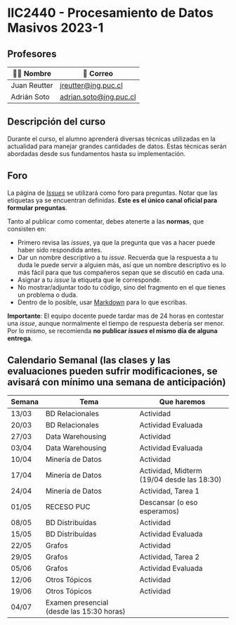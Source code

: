 # IIC2440 - Procesamiento de Datos Masivos 2023-1

## Profesores

| 👨‍🏫 Nombre | 📧 Correo |
|---|---|
| Juan Reutter | jreutter@ing.puc.cl |
| Adrián Soto | adrian.soto@ing.puc.cl |


## Descripción del curso

Durante el curso, el alumno aprenderá diversas técnicas utilizadas en la actualidad para manejar grandes cantidades de datos. Estas técnicas serán abordadas desde sus fundamentos hasta su implementación.

## Foro

La página de [_Issues_](https://github.com/ING559/Syllabus-2020-2/issues) se utilizará como foro para preguntas. Notar que las etiquetas ya se encuentran definidas. **Este es el único canal oficial para formular preguntas**.

Tanto al publicar como comentar, debes atenerte a las **normas**, que consisten en:

- Primero revisa las _issues_, ya que la pregunta que vas a hacer puede haber sido respondida antes.
- Dar un nombre descriptivo a tu _issue_. Recuerda que la respuesta a tu duda le puede servir a alguien más, así que un nombre descriptivo es lo más fácil para que tus compañeros sepan que se discutió en cada una.
- Asignar a tu _issue_ la etiqueta que le corresponde.
- No mostrar/adjuntar todo tu código, sino del fragmento en el que tienes un problema o duda.
- Dentro de lo posible, usar [Markdown](https://docs.github.com/en/free-pro-team@latest/github/writing-on-github/basic-writing-and-formatting-syntax) para lo que escribas.

**Importante**: El equipo docente puede tardar mas de 24 horas en contestar una _issue_, aunque normalmente el tiempo de respuesta debería ser menor. Por lo mismo, se recomienda **no publicar _issues_ el mismo día de alguna entrega**.

## Calendario Semanal (las clases y las evaluaciones pueden sufrir modificaciones, se avisará con mínimo una semana de anticipación)

| Semana | Tema | Que haremos |
|---|---|---|
|13/03| BD Relacionales | Actividad |
|20/03| BD Relacionales | Actividad Evaluada |
|27/03| Data Warehousing | Actividad |
|03/04| Data Warehousing | Actividad Evaluada |
|10/04| Minería de Datos | Actividad |
|17/04| Minería de Datos | Actividad, Midterm (19/04 desde las 18:30) |
|24/04| Minería de Datos | Actividad, Tarea 1 |
|01/05| RECESO PUC | Descansar (o eso esperamos)|
|08/05| BD Distribuídas | Actividad |
|15/05| BD Distribuídas | Actividad Evaluada |
|22/05| Grafos | Actividad |
|29/05| Grafos | Actividad, Tarea 2 |
|05/06| Grafos | Actividad Evaluada |
|12/06| Otros Tópicos | Actividad |
|19/06| Otros Tópicos | Actividad |
|04/07| Examen presencial (desde las 15:30 horas)| |
